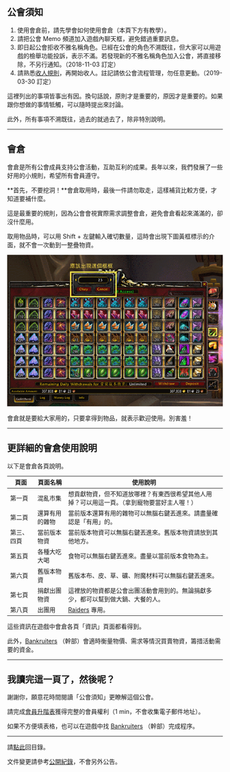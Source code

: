 ## 公會須知

1.  使用會倉前，請先學會如何使用會倉（本頁下方有教學）。
1.  請把公會 Memo 頻道加入遊戲內聊天框，避免錯過重要訊息。
1.  即日起公會拒收不雅名稱角色。已經在公會的角色不溯既往，但大家可以用遊戲的檢舉功能投訴，表示不滿。若發現新的不雅名稱角色加入公會，將直接移除，不另行通知。（2018-11-03 訂定）
1.  請熟悉[收人規則](recruitment.html)，再開始收人。註記請依公會流程管理，勿任意更動。（2019-03-30 訂定）

這裡列出的事項皆事出有因。換句話說，原則才是重要的，原因才是重要的。如果跟你想做的事情牴觸，可以隨時提出來討論。

此外，所有事項不溯既往，過去的就過去了，除非特別說明。

---

## 會倉

會倉是所有公會成員支持公會活動，互助互利的成果。長年以來，我們發展了一些好用的小規則，希望所有會員遵守。

**首先，不要挖洞！**會倉取用時，最後一件請勿取走，這樣補貨比較方便，才知道要補什麼。

這是最重要的規則，因為公會會視實際需求調整會倉，避免會倉看起來滿滿的，卻沒什麼用。

取用物品時，可以用 Shift + 左鍵輸入確切數量，這時會出現下圖黃框標示的介面，就不會一次動到一整疊物資。

![](img_guild_bank.png)

會倉就是要給大家用的，只要拿得到物品，就表示歡迎使用。別害羞！

---

## 更詳細的會倉使用說明

以下是會倉各頁說明。

| **頁面**  | **頁面名稱**  | **使用說明**                                                                         |
| --------- | ------------- | ------------------------------------------------------------------------------------ |
| 第一頁     | 混亂市集      | 想貢獻物資，但不知道放哪裡？有東西很希望其他人用掉？可以用這一頁。（拿到寵物要當好主人喔！）  | 
| 第二頁     | 還算有用的雜物 | 當前版本還算有用的雜物可以無腦右鍵丟進來。請盡量確認是「有用」的。                         | 
| 第三、四頁 | 當前版本物資   | 當前版本物資可以無腦右鍵丟進來。舊版本物資請放到其他地方。                                | 
| 第五頁     | 各種大吃大喝   | 食物可以無腦右鍵丟進來。盡量以當前版本食物為主。                                         | 
| 第六頁     | 舊版本物資     | 舊版本布、皮、草、礦、附魔材料可以無腦右鍵丟進來。                                       | 
| 第七頁     | 捐獻出團物資   | 這裡放的物資都是公會出團活動會用到的。無論捐獻多少，都可以幫到做大鍋、大餐的人。            | 
| 第八頁     | 出團用        | [Raiders](ranks.html) 專用。                                                          | 

這些資訊在遊戲中會倉各頁「資訊」頁面都看得到。

此外，[Bankruiters](ranks.html) （幹部）會適時衡量物價、需求等情況買賣物資，籌措活動需要的資金。

---

## 我讀完這一頁了，然後呢？

謝謝你，願意花時間閱讀「公會須知」更瞭解這個公會。

請完成[會員升階表](https://forms.gle/dFtM2QniH1FAmUC36)獲得完整的會員權利（1 min，不會收集電子郵件地址）。

如果不方便填表格，也可以在遊戲中找 [Bankruiters](ranks.html) （幹部）完成程序。

--- 

請[點此](index.html)回目錄。

文件變更請參考[公開紀錄](https://github.com/badbadweather/badbadweather.github.io/commits/master/readme.md)，不會另外公告。

